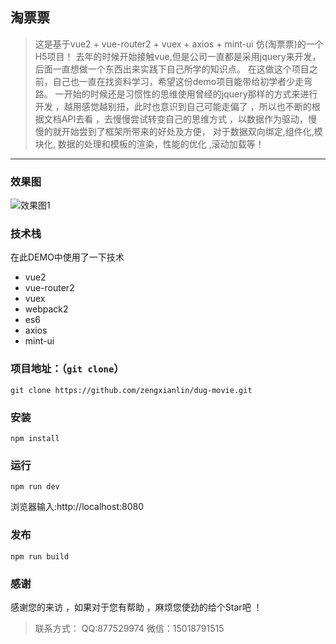 ## 淘票票
> 这是基于vue2 + vue-router2 + vuex + axios + mint-ui 仿(淘票票)的一个H5项目！
去年的时候开始接触vue,但是公司一直都是采用jquery来开发，后面一直想做一个东西出来实践下自己所学的知识点。
在这做这个项目之前，自己也一直在找资料学习，希望这份demo项目能带给初学者少走弯路。
一开始的时候还是习惯性的思维使用曾经的jquery那样的方式来进行开发 ，越用感觉越别扭，此时也意识到自己可能走偏了 ，所以也不断的根据文档API去看 ，去慢慢尝试转变自己的思维方式 ，以数据作为驱动，慢慢的就开始尝到了框架所带来的好处及方便，
对于数据双向绑定,组件化,模块化, 数据的处理和模板的渲染，性能的优化 ,滚动加载等！
------
### 效果图

![效果图1](https://github.com/zengxianlin/dug-movie/blob/master/src/assets/1.gif)

### 技术栈
在此DEMO中使用了一下技术
* vue2
* vue-router2
* vuex
* webpack2
* es6
* axios
* mint-ui

### 项目地址：（`git clone`）

```shell
git clone https://github.com/zengxianlin/dug-movie.git
```
### 安装

```
npm install
```

### 运行

```
npm run dev
```
浏览器输入:http://localhost:8080

### 发布

```
npm run build
```
### 感谢

感谢您的来访 ，如果对于您有帮助 ，麻烦您使劲的给个Star吧 ！

> 联系方式：
> QQ:877529974
> 微信：15018791515

